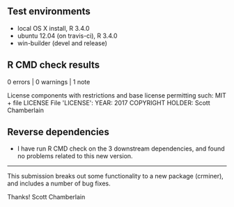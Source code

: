 ## Test environments

* local OS X install, R 3.4.0
* ubuntu 12.04 (on travis-ci), R 3.4.0
* win-builder (devel and release)

## R CMD check results

0 errors | 0 warnings | 1 note

   License components with restrictions and base license permitting such:
     MIT + file LICENSE
   File 'LICENSE':
     YEAR: 2017
     COPYRIGHT HOLDER: Scott Chamberlain

## Reverse dependencies

* I have run R CMD check on the 3 downstream dependencies, and 
found no problems related to this new version.

-------

This submission breaks out some functionality to a new package (crminer),
and includes a number of bug fixes.

Thanks!
Scott Chamberlain
